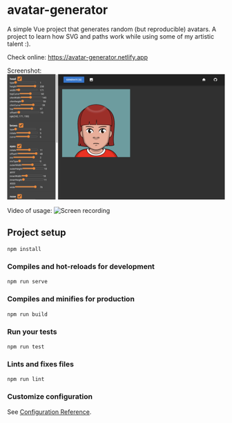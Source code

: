 # avatar-generator

A simple Vue project that generates random (but reproducible) avatars. A project to learn how SVG and paths work while using some of my artistic talent :).

Check online:
https://avatar-generator.netlify.app

Screenshot:
![Screen shot](/avatarg.png?raw=true "Avatar Generator")

Video of usage:
![Screen recording](/avatarg1.gif?raw=true "Avatar Generator")


## Project setup
```
npm install
```

### Compiles and hot-reloads for development
```
npm run serve
```

### Compiles and minifies for production
```
npm run build
```

### Run your tests
```
npm run test
```

### Lints and fixes files
```
npm run lint
```

### Customize configuration
See [Configuration Reference](https://cli.vuejs.org/config/).
